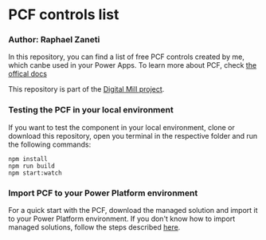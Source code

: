 # PCF controls list
### Author: Raphael Zaneti

In this repository, you can find a list of free PCF controls created by me, which canbe used in your Power Apps. To learn more about PCF, check [the offical docs](https://learn.microsoft.com/en-us/power-apps/developer/component-framework/overview)

This repository is part of the [Digital Mill project](http://digitalmill.net/).

### Testing the PCF in your local environment
If you want to test the component in your local environment, clone or download this repository, open you terminal in the respective folder and run the following commands:

```
npm install
npm run build
npm start:watch
```

### Import PCF to your Power Platform environment
For a quick start with the PCF, download the managed solution and import it to your Power Platform environment. If you don't know how to import managed solutions, follow the steps described [here](https://learn.microsoft.com/en-us/power-apps/maker/data-platform/import-update-export-solutions).

